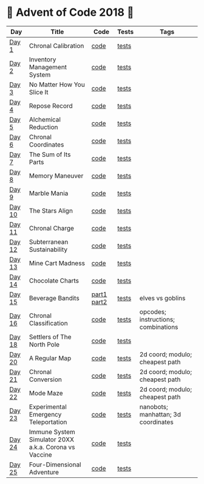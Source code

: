 # 🎁 Advent of Code 2018 🌟

| Day  | Title | Code | Tests | Tags |
| ---- | ----- | ---- | ----- | ---- |
| [Day 1](https://adventofcode.com/2018/day/1)    | Chronal Calibration                                     | [code](../../java/aoc2018/day01/Day1.java) | [tests](../../../test/java/aoc2018/day01/Day1Test.java)      | |
| [Day 2](https://adventofcode.com/2018/day/2)    | Inventory Management System                             | [code](../../java/aoc2018/day02/Day2.java) | [tests](../../../test/java/aoc2018/day02/Day2Test.java)      | |
| [Day 3](https://adventofcode.com/2018/day/3)    | No Matter How You Slice It                              | [code](day03/Day3.kt)                      | [tests](../../../test/kotlin/aoc2018/day03/Day3KtTest.kt)    | |
| [Day 4](https://adventofcode.com/2018/day/4)    | Repose Record                                           | [code](day04/Day4.kt)                      | [tests](../../../test/kotlin/aoc2018/day04/Day4KtTest.kt)    | |
| [Day 5](https://adventofcode.com/2018/day/5)    | Alchemical Reduction                                    | [code](day05/Day5.kt)                      | [tests](../../../test/kotlin/aoc2018/day05/Day5KtTest.kt)    | |
| [Day 6](https://adventofcode.com/2018/day/6)    | Chronal Coordinates                                     | [code](../../java/aoc2018/day06/Day6.java) | [tests](../../../test/java/aoc2018/day06/Day6Test.java)      | |
| [Day 7](https://adventofcode.com/2018/day/7)    | The Sum of Its Parts                                    | [code](day07/Day7.kt)                      | [tests](../../../test/kotlin/aoc2018/day07/Day7KtTest.kt)    | |
| [Day 8](https://adventofcode.com/2018/day/8)    | Memory Maneuver                                         | [code](day08/Day8.kt)                      | [tests](../../../test/kotlin/aoc2018/day08/Day8KtTest.kt)    | |
| [Day 9](https://adventofcode.com/2018/day/9)    | Marble Mania                                            | [code](day09/Day9.kt)                      | [tests](../../../test/kotlin/aoc2018/day09/Day9KtTest.kt)    | |
| [Day 10](https://adventofcode.com/2018/day/10)  | The Stars Align                                         | [code](day10/Day10.kt)                     | [tests](../../../test/kotlin/aoc2018/day10/Day10KtTest.kt)   | |
| [Day 11](https://adventofcode.com/2018/day/11)  | Chronal Charge                                          | [code](day11/Day11.kt)                     | [tests](../../../test/kotlin/aoc2018/day11/Day11KtTest.kt)   | |
| [Day 12](https://adventofcode.com/2018/day/12)  | Subterranean Sustainability                             | [code](../../java/aoc2018/day12/Day12.java)| [tests](../../../test/java/aoc2018/day12/Day12Test.java)     | |
| [Day 13](https://adventofcode.com/2018/day/13)  | Mine Cart Madness                                       | [code](../../java/aoc2018/day13/Day13.java)| [tests](../../../test/java/aoc2018/day13/Day13Test.java)     | |
| [Day 14](https://adventofcode.com/2018/day/14)  | Chocolate Charts                                        | [code](day14/Day14.kt)                     | [tests](../../../test/kotlin/aoc2018/day14/Day14KtTest.kt)   | |
| [Day 15](https://adventofcode.com/2018/day/15)  | Beverage Bandits                                        | [part1](../../java/aoc2018/day15/Day15.java) [part2](day15/Day15Part2.kt) | [tests](../../../test/java/aoc2018/day15/Day15Test.java)   | elves vs goblins                    |
| [Day 16](https://adventofcode.com/2018/day/16)  | Chronal Classification                                  | [code](day16/Day16.kt)                     | [tests](../../../test/kotlin/aoc2018/day16/Day16KtTest.kt)   | opcodes; instructions; combinations |
| [Day 18](https://adventofcode.com/2018/day/18)  | Settlers of The North Pole                              | [code](day18/Day18.kt)                     | [tests](../../../test/kotlin/aoc2018/day18/Day18KtTest.kt)   | |
| [Day 20](https://adventofcode.com/2018/day/20)  | A Regular Map                                           | [code](day20/Day20.kt)                     | [tests](../../../test/kotlin/aoc2018/day20/Day20KtTest.kt)   | 2d coord; modulo; cheapest path     |
| [Day 21](https://adventofcode.com/2018/day/21)  | Chronal Conversion                                      | [code](day21/Day21.kt)                     | [tests](../../../test/kotlin/aoc2018/day21/Day21KtTest.kt)   | 2d coord; modulo; cheapest path     |
| [Day 22](https://adventofcode.com/2018/day/22)  | Mode Maze                                               | [code](day22/Day22.kt)                     | [tests](../../../test/kotlin/aoc2018/day22/Day22KtTest.kt)   | 2d coord; modulo; cheapest path     |
| [Day 23](https://adventofcode.com/2018/day/23)  | Experimental Emergency Teleportation                    | [code](day23/Day23.kt)                     | [tests](../../../test/kotlin/aoc2018/day23/Day23KtTest.kt)   | nanobots; manhattan; 3d coordinates |
| [Day 24](https://adventofcode.com/2018/day/24)  | Immune System Simulator 20XX <br>a.k.a. Corona vs Vaccine  | [code](day24/Day24.kt)                     | [tests](../../../test/kotlin/aoc2018/day24/Day24KtTest.kt)   | |
| [Day 25](https://adventofcode.com/2018/day/25)  | Four-Dimensional Adventure                              | [code](day25/Day25.kt)                     | [tests](../../../test/kotlin/aoc2018/day25/Day25KtTest.kt)   | |
